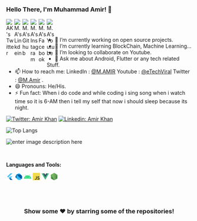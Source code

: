 ### Hello There, I'm Muhammad Amir! 👋


<a href="https://twitter.com/__amir_khan_">
  <img align="left" alt="AK's Twitter" width="22px" src="https://cdn.jsdelivr.net/npm/simple-icons@v3/icons/twitter.svg" />
</a>
<a href="https://www.linkedin.com/in/amir-khan-119542b3">
  <img align="left" alt="M.A's Linkdein" width="22px" src="https://cdn.jsdelivr.net/npm/simple-icons@v3/icons/linkedin.svg" />
</a>
<a href="https://github.com/amirk3321">
  <img align="left" alt="M.A's Github" width="22px" src="https://cdn.jsdelivr.net/npm/simple-icons@v3/icons/github.svg" />
</a>
<a href="https://www.instagram.com/amir.k_h_a_n/">
  <img align="left" alt="M.A's Instagram" width="22px" src="https://cdn.jsdelivr.net/npm/simple-icons@v3/icons/instagram.svg" />
</a>
<a href="https://web.facebook.com/Amir.dhcs/">
  <img align="left" alt="M.A's Facebook" width="22px" src="https://cdn.jsdelivr.net/npm/simple-icons@v3/icons/facebook.svg" />
</a>
<a href="https://www.youtube.com/etechviral/">
  <img align="left" alt="M.A's Youtube" width="22px" src="https://cdn.jsdelivr.net/npm/simple-icons@v3/icons/youtube.svg" />
</a>

<br/>
<br/>



- 🔭 I’m currently working on open source projects.
- 🌱 I’m currently learning BlockChain, Machine Learning...
- 👯 I’m looking to collaborate on Youtube.
- 💬 Ask me about Android, Flutter or any tech related Stuff.
- 📫 How to reach me: LinkedIn : [@M.AMIR](https://www.linkedin.com/in/muhammad-amir-119542b3)
Youtube : [@eTechViral](https://www.youtube.com/channel/UCO6gMNHYhRqyzbskNh4gG_A)
Twitter  : [@M.Amir](https://twitter.com/__muhammad_amir)
.
- 😄 Pronouns: He/His.
- ⚡ Fun fact: When i do code and while coding i sing song when i watch time so it is 6-AM then i tell my self that now i should sleep because its night.


[![Twitter: Amir Khan](https://img.shields.io/twitter/follow/__amir_khan_?style=social)](https://twitter.com/__amir_khan_)
[![Linkedin: Amir Khan](https://img.shields.io/badge/-AK-blue?style=flat-square&logo=Linkedin&logoColor=white&link=https://www.linkedin.com/in/amir-khan-119542b3)](https://www.linkedin.com/in/amir-khan-119542b3)



![Top Langs](https://github-readme-stats.vercel.app/api/top-langs/?username=amirk3321)

![enter image description here](https://github-readme-stats.vercel.app/api?username=amirk3321&&show_icons=true&title_color=ffffff&icon_color=bb2acf&text_color=daf7dc&bg_color=151515)

<br/>

**Languages and Tools:**  

<code><img height="20" src="https://raw.githubusercontent.com/github/explore/80688e429a7d4ef2fca1e82350fe8e3517d3494d/topics/flutter/flutter.png"></code>
<code><img height="20" src="https://raw.githubusercontent.com/github/explore/80688e429a7d4ef2fca1e82350fe8e3517d3494d/topics/dart/dart.png"></code>
<code><img height="20" src="https://raw.githubusercontent.com/github/explore/80688e429a7d4ef2fca1e82350fe8e3517d3494d/topics/android/android.png"></code>
<code><img height="20" src="https://raw.githubusercontent.com/github/explore/80688e429a7d4ef2fca1e82350fe8e3517d3494d/topics/javascript/javascript.png"></code>
<code><img height="20" src="https://raw.githubusercontent.com/github/explore/80688e429a7d4ef2fca1e82350fe8e3517d3494d/topics/vue/vue.png"></code>
<code><img height="20" src="https://raw.githubusercontent.com/github/explore/80688e429a7d4ef2fca1e82350fe8e3517d3494d/topics/nodejs/nodejs.png"></code> 

<br/>
<br/>
<div align="center">

### Show some ❤️ by starring some of the repositories!

</div>
